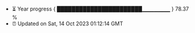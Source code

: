 - ⏳ Year progress { ███████████████████████▁▁▁▁▁▁▁ } 78.37 %
- ⏰ Updated on Sat, 14 Oct 2023 01:12:14 GMT

